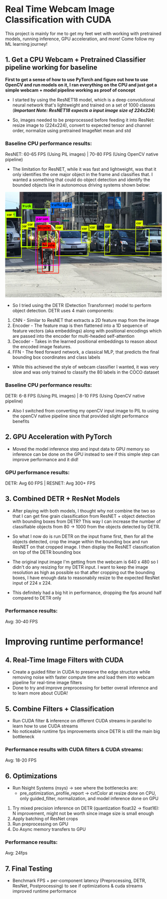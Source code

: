 # Real Time Webcam Image Classification with CUDA
This project is mainly for me to get my feet wet with working with pretrained models, running inference, GPU acceleration, and more!
Come follow my ML learning journey!

## 1. Get a CPU Webcam + Pretrained Classifier pipeline working for baseline
**First to get a sense of how to use PyTorch and figure out how to use OpenCV and run models on it, I ran everything on the CPU and just got a simple webcam + model pipeline working as proof of concept**

- I started by using the ResNET18 model, which is a deep convolutional neural network that's lightweight and trained on a set of 1000 classes
(***Important Note: ResNET18 expects a input image size of 224x224***)

- So, images needed to be preprocessed before feeding it into ResNet: resize image to (224x224), convert to expected tensor and channel order, normalize using pretrained ImageNet mean and std

### Baseline CPU performance results:
ResNET: 60-65 FPS (Using PIL images) | 70-80 FPS (Using OpenCV native pipeline)

- The limitation for ResNET, while it was fast and lightweight, was that it only identifies the one major object in the frame and classifies that. I wanted a something that could do object detection and identify the bounded objects like in autonomous driving systems shown below:

![AV object detection example](/images/av_object_detection_example.png)

- So I tried using the DETR (Detection Transformer) model to perform object detection. DETR uses 4 main components:
1. CNN - Similar to ResNET that extracts a 2D feature map from the image
2. Encoder - The feature map is then flattened into a 1D sequence of feature vectors (aka embeddings) along with positional encodings which are passed into the encoder for multi-headed self-attention
3. Decoder - Takes in the learned positional embeddings to reason about the encoded image features.
4. FFN - The feed forward network, a classical MLP, that predicts the final bounding box coordinates and class labels

- While this achieved the style of webcam classifier I wanted, it was very slow and was only trained to classify the 80 labels in the COCO dataset

### Baseline CPU performance results:
DETR: 6-8 FPS (Using PIL images) | 8-10 FPS (Using OpenCV native pipeline)

- Also I switched from converting my openCV input image to PIL to using the openCV native pipeline since that provided slight performance benefits

## 2. GPU Acceleration with PyTorch
- Moved the model inference step and input data to GPU memory so inference can be done on the GPU instead to see if this simple step can improve performance and it did!

### GPU performance results:
DETR: Avg 60 FPS | RESNET: Avg 300+ FPS

## 3. Combined DETR + ResNet Models
- After playing with both models, I thought why not combine the two so that I can get fine grain classification from ResNET + object detection with bounding boxes from DETR? This way I can increase the number of classifiable objects from 80 -> 1000 from the objects detected by DETR.
- So what I now do is run DETR on the input frame first, then for all the objects detected, crop the image within the bounding box and run ResNET on that cropped image. I then display the ResNET classification on top of the DETR bounding box

- The original input image I'm getting from the webcam is 640 x 480 so I didn't do any resizing for my DETR input. I want to keep the image resolution as high as possible so that after cropping out the bounding boxes, I have enough data to reasonabily resize to the expected ResNet input of 224 x 224.

- This definitely had a big hit in performance, dropping the fps around half compared to DETR only
### Performance results:
Avg: 30-40 FPS

# Improving runtime performance!

## 4. Real-Time Image Filters with CUDA
- Create a guided filter in CUDA to preserve the edge structure while removing noise with faster compute time and load them into webcam pipeline for real-time image filters
- Done to try and improve preprocessing for better overall inference and to learn more about CUDA!

## 5. Combine Filters + Classification
- Run CUDA filter & inference on different CUDA streams in parallel to learn how to use CUDA streams
- No noticeable runtime fps improvements since DETR is still the main big bottleneck 

### Performance results with CUDA filters & CUDA streams:
Avg: 18-20 FPS

## 6. Optimizations
- Run Nsight Systems (nsys) → see where the bottlenecks are:
    - pre_optimization_profile_report -> cvtColor at resize done on CPU, only guided_filter, normalization, and model inference done on GPU

1. Try mixed precision inference on DETR (quantization float32 -> float16): N improvement, might not be worth since image size is small enough 
2. Apply batching of ResNet crops
3. Run preprocessing on GPU 
4. Do Async memory transfers to GPU

### Performance results:
Avg: 24fps

## 7. Final Testing
- Benchmark FPS + per-component latency (Preprocessing, DETR, ResNet, Postprocessing) to see if optimizations & cuda streams improved runtime performance
